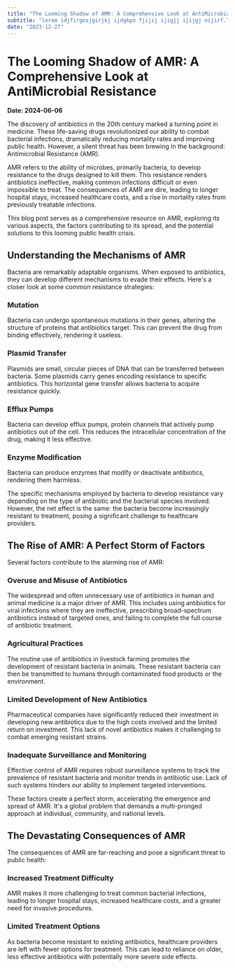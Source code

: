 ```yaml
---
title: "The Looming Shadow of AMR: A Comprehensive Look at AntiMicrobial Resistance"
subtitle: "lorem idjfirgosjgirjkj ijdgkpo fjijij ijigjj ijijgj nijirf."
date: "2023-12-27"
---
```


# The Looming Shadow of AMR: A Comprehensive Look at AntiMicrobial Resistance

**Date: 2024-06-06**

The discovery of antibiotics in the 20th century marked a turning point in medicine. These life-saving drugs revolutionized our ability to combat bacterial infections, dramatically reducing mortality rates and improving public health. However, a silent threat has been brewing in the background: Antimicrobial Resistance (AMR).

AMR refers to the ability of microbes, primarily bacteria, to develop resistance to the drugs designed to kill them. This resistance renders antibiotics ineffective, making common infections difficult or even impossible to treat. The consequences of AMR are dire, leading to longer hospital stays, increased healthcare costs, and a rise in mortality rates from previously treatable infections.

This blog post serves as a comprehensive resource on AMR, exploring its various aspects, the factors contributing to its spread, and the potential solutions to this looming public health crisis.

## Understanding the Mechanisms of AMR

Bacteria are remarkably adaptable organisms. When exposed to antibiotics, they can develop different mechanisms to evade their effects. Here's a closer look at some common resistance strategies:

### Mutation

Bacteria can undergo spontaneous mutations in their genes, altering the structure of proteins that antibiotics target. This can prevent the drug from binding effectively, rendering it useless.

### Plasmid Transfer

Plasmids are small, circular pieces of DNA that can be transferred between bacteria. Some plasmids carry genes encoding resistance to specific antibiotics. This horizontal gene transfer allows bacteria to acquire resistance quickly.

### Efflux Pumps

Bacteria can develop efflux pumps, protein channels that actively pump antibiotics out of the cell. This reduces the intracellular concentration of the drug, making it less effective.

### Enzyme Modification

Bacteria can produce enzymes that modify or deactivate antibiotics, rendering them harmless.

The specific mechanisms employed by bacteria to develop resistance vary depending on the type of antibiotic and the bacterial species involved. However, the net effect is the same: the bacteria become increasingly resistant to treatment, posing a significant challenge to healthcare providers.

## The Rise of AMR: A Perfect Storm of Factors

Several factors contribute to the alarming rise of AMR:

### Overuse and Misuse of Antibiotics

The widespread and often unnecessary use of antibiotics in human and animal medicine is a major driver of AMR. This includes using antibiotics for viral infections where they are ineffective, prescribing broad-spectrum antibiotics instead of targeted ones, and failing to complete the full course of antibiotic treatment.

### Agricultural Practices

The routine use of antibiotics in livestock farming promotes the development of resistant bacteria in animals. These resistant bacteria can then be transmitted to humans through contaminated food products or the environment.

### Limited Development of New Antibiotics

Pharmaceutical companies have significantly reduced their investment in developing new antibiotics due to the high costs involved and the limited return on investment. This lack of novel antibiotics makes it challenging to combat emerging resistant strains.

### Inadequate Surveillance and Monitoring

Effective control of AMR requires robust surveillance systems to track the prevalence of resistant bacteria and monitor trends in antibiotic use. Lack of such systems hinders our ability to implement targeted interventions.

These factors create a perfect storm, accelerating the emergence and spread of AMR. It's a global problem that demands a multi-pronged approach at individual, community, and national levels.

## The Devastating Consequences of AMR

The consequences of AMR are far-reaching and pose a significant threat to public health:

### Increased Treatment Difficulty

AMR makes it more challenging to treat common bacterial infections, leading to longer hospital stays, increased healthcare costs, and a greater need for invasive procedures.

### Limited Treatment Options

As bacteria become resistant to existing antibiotics, healthcare providers are left with fewer options for treatment. This can lead to reliance on older, less effective antibiotics with potentially more severe side effects.
